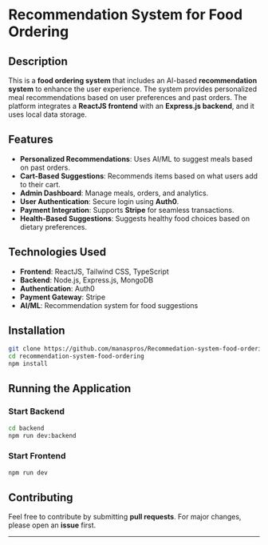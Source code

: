 # Recommendation System for Food Ordering

## Description
This is a **food ordering system** that includes an AI-based **recommendation system** to enhance the user experience. The system provides personalized meal recommendations based on user preferences and past orders. The platform integrates a **ReactJS frontend** with an **Express.js backend**, and it uses local data storage.

## Features
- **Personalized Recommendations**: Uses AI/ML to suggest meals based on past orders.
- **Cart-Based Suggestions**: Recommends items based on what users add to their cart.
- **Admin Dashboard**: Manage meals, orders, and analytics.
- **User Authentication**: Secure login using **Auth0**.
- **Payment Integration**: Supports **Stripe** for seamless transactions.
- **Health-Based Suggestions**: Suggests healthy food choices based on dietary preferences.

## Technologies Used
- **Frontend**: ReactJS, Tailwind CSS, TypeScript
- **Backend**: Node.js, Express.js, MongoDB
- **Authentication**: Auth0
- **Payment Gateway**: Stripe 
- **AI/ML**: Recommendation system for food suggestions

## Installation
```sh
git clone https://github.com/manaspros/Recommedation-system-food-ordering.git
cd recommendation-system-food-ordering
npm install
```

## Running the Application
### Start Backend
```sh
cd backend
npm run dev:backend
```

### Start Frontend
```sh
npm run dev
```

## Contributing
Feel free to contribute by submitting **pull requests**. For major changes, please open an **issue** first.

---
